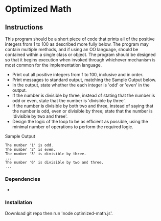 # Optimized Math

## Instructions

This program should be a short piece of code that prints all of the positive integers from 1 to 100 as described more fully below. The program may contain multiple methods, and if using an OO language, should be contained within a single class or object. The program should be designed so that it begins execution when invoked through whichever mechanism is most common for the implementation language.

- Print out all positive integers from 1 to 100, inclusive and in order.
- Print messages to standard output, matching the Sample Output below.
- In the output, state whether the each integer is 'odd' or 'even' in the output.
- If the number is divisible by three, instead of stating that the number is odd or even, state that the number is 'divisible by three'.
- If the number is divisible by both two and three, instead of saying that the number is odd, even or divisible by three; state that the number is 'divisible by two and three'.
- Design the logic of the loop to be as efficient as possible, using the minimal number of operations to perform the required logic.

Sample Output

```
The number '1' is odd.
The number '2' is even.
The number '3' is divisible by three.
...
The number '6' is divisible by two and three.
...
```

### Dependencies

-

### Installation

Download git repo then run 'node optimized-math.js'.
